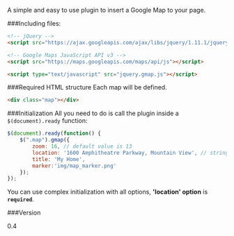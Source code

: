 A simple and easy to use plugin to insert a Google Map to your page.

###Including files:
```html
<!-- jQuery -->
<script src="https://ajax.googleapis.com/ajax/libs/jquery/1.11.1/jquery.min.js"></script>

<!-- Google Maps JavaScript API v3 -->
<script src="https://maps.googleapis.com/maps/api/js"></script>

<script type="text/javascript" src="jquery.gmap.js"></script>
```

###Required HTML structure
Each map will be defined.

```html
<div class="map"></div>
```


###Initialization
All you need to do is call the plugin inside a `$(document).ready` function:

```javascript
$(document).ready(function() {
    $(".map").gmap({
        zoom: 16, // default value is 13
        location: '1600 Amphitheatre Parkway, Mountain View', // string or array
        title: 'My Home',
        marker:'img/map_marker.png'
    });
});
```
You can use complex initialization with all options, __'location' option__ is __`required`__.


###Version

0.4
